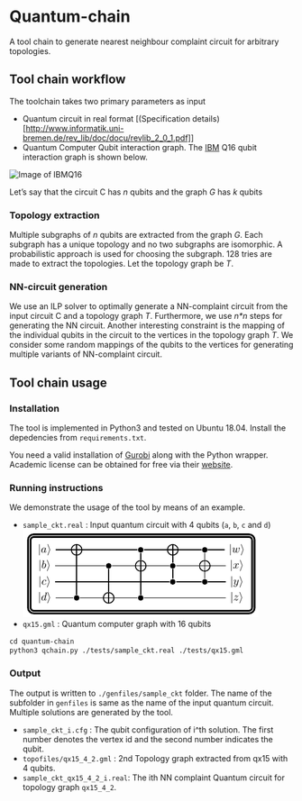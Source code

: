# Quantum-chain

A tool chain to generate nearest neighbour complaint
circuit for arbitrary topologies.

## Tool chain workflow
The toolchain takes two primary parameters as input 
+ Quantum circuit in real format [(Specification details)[http://www.informatik.uni-bremen.de/rev_lib/doc/docu/revlib_2_0_1.pdf]]
+ Quantum Computer Qubit interaction graph. The [IBM](https://quantum-computing.ibm.com/) Q16 qubit interaction graph is shown below.  

![Image of IBMQ16](https://github.com/debjyoti0891/quantum-chain/blob/develop/docs/qx16.png)

Let’s say that the circuit C has _n_ qubits and the graph _G_ has _k_ qubits
### Topology extraction

Multiple subgraphs of _n_ qubits are extracted from the graph _G_. Each subgraph has a unique topology and no two subgraphs are isomorphic. A probabilistic approach is used for choosing the subgraph. 128 tries are made to extract the topologies.  Let the topology graph be _T_.

### NN-circuit generation
We use an ILP solver to optimally generate a NN-complaint circuit from the input circuit C and a topology graph _T_. Furthermore, we use _n*n_ steps for generating the NN circuit. Another interesting constraint is the mapping of the individual qubits in the circuit to the vertices in the
topology graph _T_. We consider some random mappings of the qubits to the vertices for generating multiple variants of NN-complaint circuit. 

## Tool chain usage 

### Installation
The tool is implemented in Python3 and tested on Ubuntu 18.04.  Install the depedencies from `requirements.txt`. 

You need a valid installation of [Gurobi](https://www.gurobi.com/resource/starting-with-gurobi/) along with the Python wrapper. Academic license can be obtained for free via their [website](https://www.gurobi.com/academia/academic-program-and-licenses/).

### Running instructions
We demonstrate the usage of the tool by means of an example.
+ `sample_ckt.real` : Input quantum circuit  with 4 qubits (`a`, `b`, `c` and `d`)
![sample_ckt.read](./docs/sample_ckt.png)
+ `qx15.gml` : Quantum computer graph with 16 qubits
   
``` 
cd quantum-chain
python3 qchain.py ./tests/sample_ckt.real ./tests/qx15.gml 
```

### Output
The output is written to `./genfiles/sample_ckt` folder. The name of the subfolder in `genfiles` is same as the name of the input quantum circuit. Multiple solutions are generated by the tool.
+ `sample_ckt_i.cfg` : The qubit configuration of i^th solution. The first number denotes the vertex id and the second number indicates the qubit.
+ `topofiles/qx15_4_2.gml` : 2nd Topology graph extracted from qx15 with 4 qubits.
+ `sample_ckt_qx15_4_2_i.real`: The ith NN complaint Quantum circuit for topology graph `qx15_4_2`.



